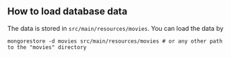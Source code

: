 ## How to load database data
The data is stored in `src/main/resources/movies`.
You can load the data by
```
mongorestore -d movies src/main/resources/movies # or any other path to the "movies" directory
```
